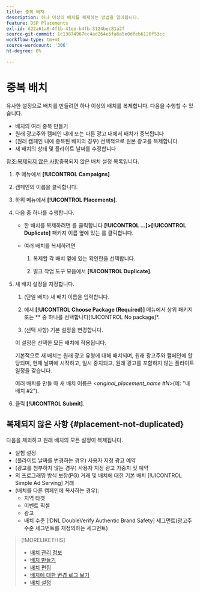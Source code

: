 ```yaml
---
title: 중복 배치
description: 하나 이상의 배치를 복제하는 방법을 알아봅니다.
feature: DSP Placements
exl-id: d22a61a8-4f1b-41ee-b4fb-3124bec81a2f
source-git-commit: 1c13874967ec4ad264e5fa6a5e0dfeb6120f53cc
workflow-type: tm+mt
source-wordcount: '306'
ht-degree: 0%

---
```


# 중복 배치

<!-- Some placements don't have this option. Clarify which placement types aren't eligible -- is it PG placements, or all placements using private inventory? And anything else? -->

유사한 설정으로 배치를 만들려면 하나 이상의 배치를 복제합니다. 다음을 수행할 수 있습니다.

* 배치의 여러 중복 만들기
* 원래 광고주와 캠페인 내에 또는 다른 광고 내에서 배치가 중복됩니다
* (원래 캠페인 내에 중복된 배치의 경우) 선택적으로 원본 광고를 복제합니다
* 새 배치의 상태 및 플라이트 날짜를 수정합니다

참조:[복제되지 않은 사항](#placement-not-duplicated)중복되지 않은 배치 설정 목록입니다.

1. 주 메뉴에서 **[!UICONTROL Campaigns]**.

1. 캠페인의 이름을 클릭합니다.

1. 하위 메뉴에서 **[!UICONTROL Placements]**.

1. 다음 중 하나를 수행합니다.

   * 한 배치를 복제하려면 를 클릭합니다  **[!UICONTROL ...]>[!UICONTROL Duplicate]** 패키지 이름 옆에 있는 를 클릭합니다.

   * 여러 배치를 복제하려면

      1. 복제할 각 배치 옆에 있는 확인란을 선택합니다.

      1. 벌크 작업 도구 모음에서 **[!UICONTROL Duplicate]**.

1. 새 배치 설정을 지정합니다.

   1. (단일 배치) 새 배치 이름을 입력합니다.

   1. 에서 **[!UICONTROL Choose Package (Required)]** 메뉴에서 상위 패키지 또는 ** 중 하나를 선택합니다[!UICONTROL No package]*.

   1. (선택 사항) 기본 설정을 변경합니다.

   이 설정은 선택한 모든 배치에 적용됩니다.

   기본적으로 새 배치는 원래 광고 유형에 대해 배치되며, 원래 광고주와 캠페인에 할당되며, 현재 날짜에 시작하고, 일시 중지되고, 원래 광고를 포함하지 않는 플라이트 일정을 갖습니다.

   여러 배치를 만들 때 새 배치 이름은 &lt;*original_placement_name #N*>(예: &quot;내 배치 #2&quot;).

1. 클릭 **[!UICONTROL Submit]**.

## 복제되지 않은 사항 {#placement-not-duplicated}

다음을 제외하고 원래 배치의 모든 설정이 복제됩니다.

* 실험 설정
* (플라이트 날짜를 변경하는 경우) 사용자 지정 광고 예약
* (광고를 첨부하지 않는 경우) 사용자 지정 광고 가중치 및 예약
* 의 프로그래밍 방식 보장(PG) 거래 및 배치에 대한 기본 배치 [!UICONTROL Simple Ad Serving] 거래
* (배치를 다른 캠페인에 복사하는 경우):
   * 지역 타겟
   * 이벤트 픽셀
   * 광고
   * 배치 수준 [!DNL DoubleVerify Authentic Brand Safety] 세그먼트(광고주 수준 세그먼트를 재정의하는 세그먼트)

>[!MORELIKETHIS]
>
>* [배치 관리 정보](placement-about.md)
>* [배치 만들기](placement-create.md)
>* [배치 편집](placement-edit.md)
>* [배치에 대한 변경 로그 보기](placement-change-log.md)
>* [배치 설정](placement-settings.md)

